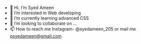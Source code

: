- 👋 Hi, I’m  Syed Ameen
- 👀 I’m interested in Web developing
- 🌱 I’m currently learning advanced CSS
- 💞️ I’m looking to collaborate on ...
- 📫 How to reach me Instagram- @syedameen_205 or mail me psyedameen@gmail.com


<!---
Syedameenp/Syedameenp is a ✨ special ✨ repository because its `README.md` (this file) appears on your GitHub profile.
You can click the Preview link to take a look at your changes.
--->
